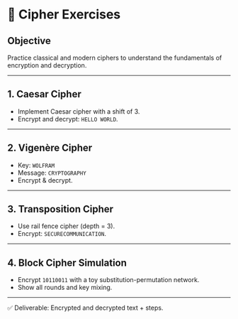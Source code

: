 # 🔐 Cipher Exercises

## Objective
Practice classical and modern ciphers to understand the fundamentals of encryption and decryption.

---

## 1. Caesar Cipher
- Implement Caesar cipher with a shift of 3.
- Encrypt and decrypt: `HELLO WORLD`.

---

## 2. Vigenère Cipher
- Key: `WOLFRAM`
- Message: `CRYPTOGRAPHY`
- Encrypt & decrypt.

---

## 3. Transposition Cipher
- Use rail fence cipher (depth = 3).
- Encrypt: `SECURECOMMUNICATION`.

---

## 4. Block Cipher Simulation
- Encrypt `10110011` with a toy substitution-permutation network.
- Show all rounds and key mixing.

---

✅ Deliverable: Encrypted and decrypted text + steps.
